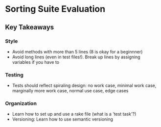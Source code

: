 # Sorting Suite Evaluation
## Key Takeaways

### Style
- Avoid methods with more than 5 lines (8 is okay for a beginnner)
- Avoid long lines (even in test files!). Break up lines by assigning variables if you have to

### Testing
- Tests should reflect spiraling design: no work case, minimal work case, marginally more work case, normal use case, edge cases

### Organization
- Learn how to set up and use a rake file (what is a 'test task'?)
- Versioning: Learn how to use semantic versioning
